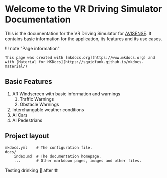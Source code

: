 # Welcome to the VR Driving Simulator Documentation

This is the documentation for the VR Driving Simulator for [AVISENSE](https://avisense.ai). It contains basic information for the application, its features and its use cases.

!!! note "Page information"

    This page was created with [mkdocs.org](https://www.mkdocs.org) and with [Material for MKDocs](https://squidfunk.github.io/mkdocs-material/)


## Basic Features

1. AR Windscreen with basic information and warnings
    1. Traffic Warnings
    2. Obstacle Warnings
2. Interchangable weather conditions
3. AI Cars
4. AI Pedestrians

## Project layout

    mkdocs.yml    # The configuration file.
    docs/
        index.md  # The documentation homepage.
        ...       # Other markdown pages, images and other files.

Testing drinking :beers: after :soccer:
